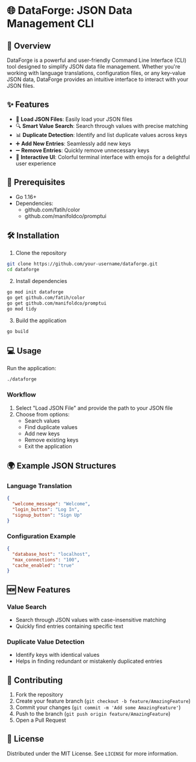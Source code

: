 # 🌐 DataForge: JSON Data Management CLI

## 📖 Overview

DataForge is a powerful and user-friendly Command Line Interface (CLI) tool designed to simplify JSON data file management. Whether you're working with language translations, configuration files, or any key-value JSON data, DataForge provides an intuitive interface to interact with your JSON files.

## ✨ Features

- 📂 **Load JSON Files**: Easily load your JSON files
- 🔍 **Smart Value Search**: Search through values with precise matching
- 📊 **Duplicate Detection**: Identify and list duplicate values across keys
- ➕ **Add New Entries**: Seamlessly add new keys
- ➖ **Remove Entries**: Quickly remove unnecessary keys
- 🎨 **Interactive UI**: Colorful terminal interface with emojis for a delightful user experience

## 🚀 Prerequisites

- Go 1.16+
- Dependencies:
  - github.com/fatih/color
  - github.com/manifoldco/promptui

## 🛠 Installation

1. Clone the repository
```bash
git clone https://github.com/your-username/dataforge.git
cd dataforge
```

2. Install dependencies
```bash
go mod init dataforge
go get github.com/fatih/color
go get github.com/manifoldco/promptui
go mod tidy
```

3. Build the application
```bash
go build
```

## 💻 Usage

Run the application:
```bash
./dataforge
```

### Workflow

1. Select "Load JSON File" and provide the path to your JSON file
2. Choose from options:
   - Search values
   - Find duplicate values
   - Add new keys
   - Remove existing keys
   - Exit the application

## 🌍 Example JSON Structures

### Language Translation
```json
{
  "welcome_message": "Welcome",
  "login_button": "Log In",
  "signup_button": "Sign Up"
}
```

### Configuration Example
```json
{
  "database_host": "localhost",
  "max_connections": "100",
  "cache_enabled": "true"
}
```

## 🆕 New Features

### Value Search
- Search through JSON values with case-insensitive matching
- Quickly find entries containing specific text

### Duplicate Value Detection
- Identify keys with identical values
- Helps in finding redundant or mistakenly duplicated entries

## 🤝 Contributing

1. Fork the repository
2. Create your feature branch (`git checkout -b feature/AmazingFeature`)
3. Commit your changes (`git commit -m 'Add some AmazingFeature'`)
4. Push to the branch (`git push origin feature/AmazingFeature`)
5. Open a Pull Request

## 📝 License

Distributed under the MIT License. See `LICENSE` for more information.
